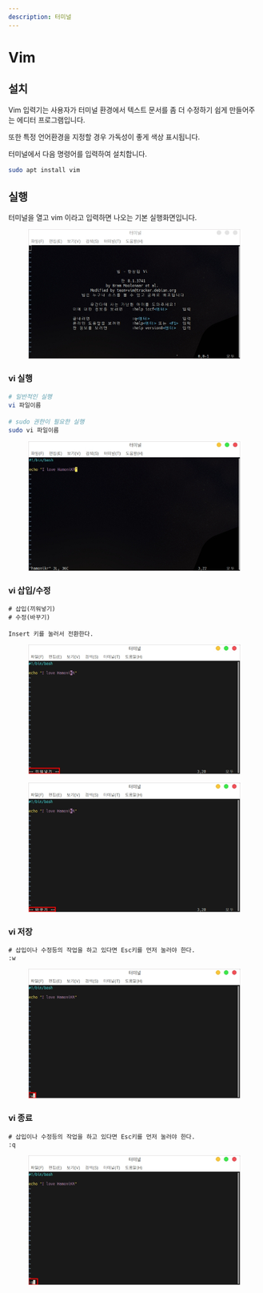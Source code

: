 ```yaml
---
description: 터미널
---
```


# Vim

## 설치

Vim 입력기는 사용자가 터미널 환경에서 텍스트 문서를 좀 더 수정하기 쉽게 만들어주는 에디터 프로그램입니다.

또한 특정 언어환경을 지정할 경우 가독성이 좋게 색상 표시됩니다.

터미널에서 다음 명령어를 입력하여 설치합니다.

```bash
sudo apt install vim
```

## 실행

터미널을 열고 vim 이라고 입력하면 나오는 기본 실행화면입니다.

<figure><img src="../../.gitbook/assets/Vim_001.png" alt=""><figcaption></figcaption></figure>

### vi 실행

```bash
# 일반적인 실행
vi 파일이름

# sudo 권한이 필요한 실행
sudo vi 파일이름
```

<figure><img src="../../.gitbook/assets/Vim_002.png" alt=""><figcaption></figcaption></figure>

### vi 삽입/수정

```
# 삽입(끼워넣기)
# 수정(바꾸기)

Insert 키를 눌러서 전환한다.
```

<figure><img src="../../.gitbook/assets/Vim_004.png" alt=""><figcaption></figcaption></figure>

<figure><img src="../../.gitbook/assets/Vim_005.png" alt=""><figcaption></figcaption></figure>

### vi 저장

```
# 삽입이나 수정등의 작업을 하고 있다면 Esc키를 먼저 눌러야 한다.
:w
```

<figure><img src="../../.gitbook/assets/Vim_006.png" alt=""><figcaption></figcaption></figure>

### vi 종료

```
# 삽입이나 수정등의 작업을 하고 있다면 Esc키를 먼저 눌러야 한다.
:q
```

<figure><img src="../../.gitbook/assets/Vim_003.png" alt=""><figcaption></figcaption></figure>

###
